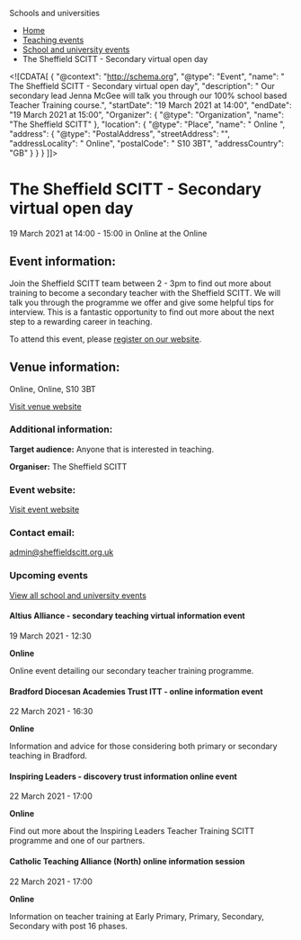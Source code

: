 Schools and universities

*   [Home](/)
*   [Teaching events](/teaching-events)
*   [School and university events](/teaching-events/training-provider-events)
*   The Sheffield SCITT - Secondary virtual open day

<!\[CDATA\[ { "@context": "http://schema.org", "@type": "Event", "name": " The Sheffield SCITT - Secondary virtual open day", "description": " Our secondary lead Jenna McGee will talk you through our 100% school based Teacher Training course.", "startDate": "19 March 2021 at 14:00", "endDate": "19 March 2021 at 15:00", "Organizer": { "@type": "Organization", "name": "The Sheffield SCITT" }, "location": { "@type": "Place", "name": " Online ", "address": { "@type": "PostalAddress", "streetAddress": "", "addressLocality": " Online", "postalCode": " S10 3BT", "addressCountry": "GB" } } } \]\]>

The Sheffield SCITT - Secondary virtual open day
================================================

19 March 2021 at 14:00 - 15:00 in Online at the Online

Event information:
------------------

Join the Sheffield SCITT team between 2 - 3pm to find out more about training to become a secondary teacher with the Sheffield SCITT. We will talk you through the programme we offer and give some helpful tips for interview. This is a fantastic opportunity to find out more about the next step to a rewarding career in teaching.

To attend this event, please [register on our website](https://www.sheffieldscitt.org.uk/get-into-teaching-open-days/get-into-teaching-open-days/).

Venue information:
------------------

Online, Online, S10 3BT

[Visit venue website](https://www.sheffieldscitt.org.uk/get-into-teaching-open-days/get-into-teaching-open-days/ "Online")

### Additional information:

**Target audience:** Anyone that is interested in teaching.

**Organiser:** The Sheffield SCITT

### Event website:

[Visit event website](https://www.sheffieldscitt.org.uk/get-into-teaching-open-days/get-into-teaching-open-days/)

### Contact email:

[admin@sheffieldscitt.org.uk](mailto:admin@sheffieldscitt.org.uk)

### Upcoming events

[View all school and university events](/teaching-events/training-provider-events)

[](/teaching-events/training-provider-events/210319-altius-alliance-secondary-teaching-virtual-information-event)

#### Altius Alliance - secondary teaching virtual information event

19 March 2021 - 12:30

**Online**

Online event detailing our secondary teacher training programme.

[](/teaching-events/training-provider-events/210322-bradford-diocesan-academies-trust-itt-online-information-event)

#### Bradford Diocesan Academies Trust ITT - online information event

22 March 2021 - 16:30

**Online**

Information and advice for those considering both primary or secondary teaching in Bradford.

[](/teaching-events/training-provider-events/210322-inspiring-leaders-discovery-trust-information-online-event)

#### Inspiring Leaders - discovery trust information online event

22 March 2021 - 17:00

**Online**

Find out more about the Inspiring Leaders Teacher Training SCITT programme and one of our partners.

[](/teaching-events/training-provider-events/210322-catholic-teaching-alliance-north-online-information-session)

#### Catholic Teaching Alliance (North) online information session

22 March 2021 - 17:00

**Online**

Information on teacher training at Early Primary, Primary, Secondary, Secondary with post 16 phases.